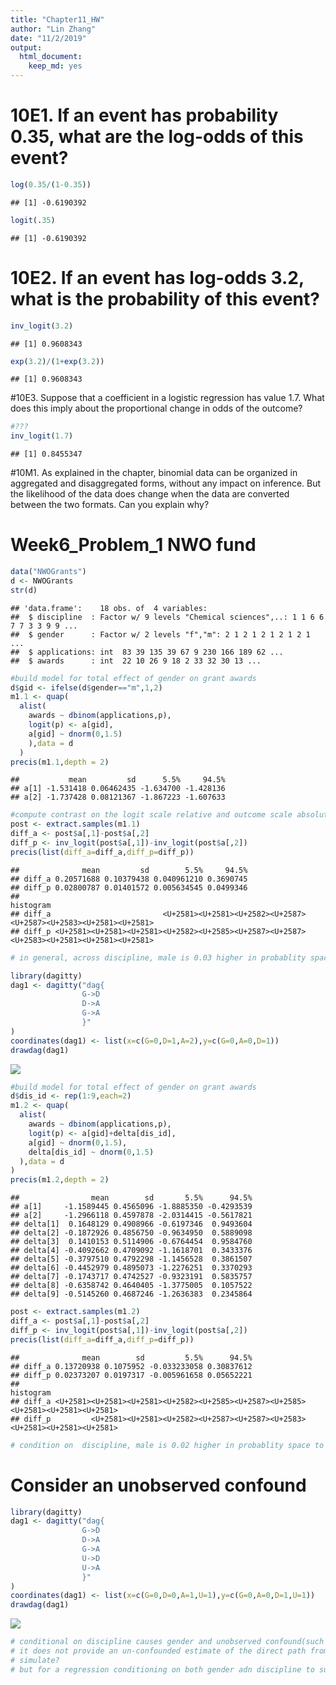```yaml
---
title: "Chapter11_HW"
author: "Lin Zhang"
date: "11/2/2019"
output: 
  html_document: 
    keep_md: yes
---
```




# 10E1. If an event has probability 0.35, what are the log-odds of this event?

```r
log(0.35/(1-0.35))
```

```
## [1] -0.6190392
```

```r
logit(.35)
```

```
## [1] -0.6190392
```
# 10E2. If an event has log-odds 3.2, what is the probability of this event?

```r
inv_logit(3.2)
```

```
## [1] 0.9608343
```

```r
exp(3.2)/(1+exp(3.2))
```

```
## [1] 0.9608343
```

#10E3. Suppose that a coefficient in a logistic regression has value 1.7. What does this imply about
the proportional change in odds of the outcome?

```r
#???
inv_logit(1.7)
```

```
## [1] 0.8455347
```

#10M1. As explained in the chapter, binomial data can be organized in aggregated and disaggregated
forms, without any impact on inference. But the likelihood of the data does change when the data are
converted between the two formats. Can you explain why?


# Week6_Problem_1 NWO fund

```r
data("NWOGrants")
d <- NWOGrants
str(d)
```

```
## 'data.frame':	18 obs. of  4 variables:
##  $ discipline  : Factor w/ 9 levels "Chemical sciences",..: 1 1 6 6 7 7 3 3 9 9 ...
##  $ gender      : Factor w/ 2 levels "f","m": 2 1 2 1 2 1 2 1 2 1 ...
##  $ applications: int  83 39 135 39 67 9 230 166 189 62 ...
##  $ awards      : int  22 10 26 9 18 2 33 32 30 13 ...
```


```r
#build model for total effect of gender on grant awards
d$gid <- ifelse(d$gender=="m",1,2)
m1.1 <- quap(
  alist(
    awards ~ dbinom(applications,p),
    logit(p) <- a[gid],
    a[gid] ~ dnorm(0,1.5)
    ),data = d
  )
precis(m1.1,depth = 2)
```

```
##           mean         sd      5.5%     94.5%
## a[1] -1.531418 0.06462435 -1.634700 -1.428136
## a[2] -1.737428 0.08121367 -1.867223 -1.607633
```


```r
#compute contrast on the logit scale relative and outcome scale absolute
post <- extract.samples(m1.1)
diff_a <- post$a[,1]-post$a[,2]
diff_p <- inv_logit(post$a[,1])-inv_logit(post$a[,2])
precis(list(diff_a=diff_a,diff_p=diff_p))
```

```
##              mean         sd        5.5%     94.5%
## diff_a 0.20571688 0.10379438 0.040961210 0.3690745
## diff_p 0.02800787 0.01401572 0.005634545 0.0499346
##                                                                                       histogram
## diff_a                         <U+2581><U+2581><U+2582><U+2587><U+2587><U+2583><U+2581><U+2581>
## diff_p <U+2581><U+2581><U+2581><U+2582><U+2585><U+2587><U+2587><U+2583><U+2581><U+2581><U+2581>
```

```r
# in general, across discipline, male is 0.03 higher in probablity space to get awarded
```


```r
library(dagitty)
dag1 <- dagitty("dag{
                G->D
                D->A
                G->A
                }"
)
coordinates(dag1) <- list(x=c(G=0,D=1,A=2),y=c(G=0,A=0,D=1))
drawdag(dag1)
```

![](Chapter11_HW_files/figure-html/DAG-1.png)<!-- -->


```r
#build model for total effect of gender on grant awards
d$dis_id <- rep(1:9,each=2)
m1.2 <- quap(
  alist(
    awards ~ dbinom(applications,p),
    logit(p) <- a[gid]+delta[dis_id],
    a[gid] ~ dnorm(0,1.5),
    delta[dis_id] ~ dnorm(0,1.5)
  ),data = d
)
precis(m1.2,depth = 2)
```

```
##                mean        sd       5.5%      94.5%
## a[1]     -1.1589445 0.4565096 -1.8885350 -0.4293539
## a[2]     -1.2966118 0.4597878 -2.0314415 -0.5617821
## delta[1]  0.1648129 0.4908966 -0.6197346  0.9493604
## delta[2] -0.1872926 0.4856750 -0.9634950  0.5889098
## delta[3]  0.1410153 0.5114906 -0.6764454  0.9584760
## delta[4] -0.4092662 0.4709092 -1.1618701  0.3433376
## delta[5] -0.3797510 0.4792298 -1.1456528  0.3861507
## delta[6] -0.4452979 0.4895073 -1.2276251  0.3370293
## delta[7] -0.1743717 0.4742527 -0.9323191  0.5835757
## delta[8] -0.6358742 0.4640405 -1.3775005  0.1057522
## delta[9] -0.5145260 0.4687246 -1.2636383  0.2345864
```


```r
post <- extract.samples(m1.2)
diff_a <- post$a[,1]-post$a[,2]
diff_p <- inv_logit(post$a[,1])-inv_logit(post$a[,2])
precis(list(diff_a=diff_a,diff_p=diff_p))
```

```
##              mean        sd         5.5%      94.5%
## diff_a 0.13720938 0.1075952 -0.033233058 0.30837612
## diff_p 0.02373207 0.0197317 -0.005961658 0.05652221
##                                                                               histogram
## diff_a <U+2581><U+2581><U+2581><U+2582><U+2585><U+2587><U+2585><U+2581><U+2581><U+2581>
## diff_p         <U+2581><U+2581><U+2582><U+2587><U+2587><U+2583><U+2581><U+2581><U+2581>
```

```r
# condition on  discipline, male is 0.02 higher in probablity space to get awarded
```

# Consider an unobserved confound

```r
library(dagitty)
dag1 <- dagitty("dag{
                G->D
                D->A
                G->A
                U->D
                U->A
                }"
)
coordinates(dag1) <- list(x=c(G=0,D=0,A=1,U=1),y=c(G=0,A=0,D=1,U=1))
drawdag(dag1)
```

![](Chapter11_HW_files/figure-html/DAG2-1.png)<!-- -->


```r
# conditional on discipline causes gender and unobserved confound(such as career stages) to be correlated, the collider is open
# it does not provide an un-confounded estimate of the direct path from gender to an award, as the backdoor is open through the unobserved confound
# simulate?
# but for a regression conditioning on both gender adn discipline to suggest zero influence??
```

